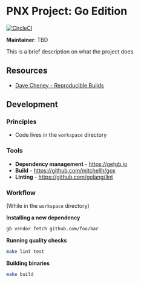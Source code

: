 PNX Project: Go Edition
=======================

[![CircleCI](https://circleci.com/gh/previousnext/CHANGE_ME.svg?style=svg)](https://circleci.com/gh/previousnext/CHANGE_ME)

**Maintainer**: TBD

This is a brief description on what the project does.

## Resources

* [Dave Cheney - Reproducible Builds](https://www.youtube.com/watch?v=c3dW80eO88I)

## Development

### Principles

* Code lives in the `workspace` directory

### Tools

* **Dependency management** - https://getgb.io
* **Build** - https://github.com/mitchellh/gox
* **Linting** - https://github.com/golang/lint

### Workflow

(While in the `workspace` directory)

**Installing a new dependency**

```bash
gb vendor fetch github.com/foo/bar
```

**Running quality checks**

```bash
make lint test
```

**Building binaries**

```bash
make build
```
